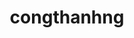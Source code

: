 ---
title: congthanhng
github: https://github.com/congthanhng
mode: dark
transition: 1s
score: 88.8
archetype:
- Game
---